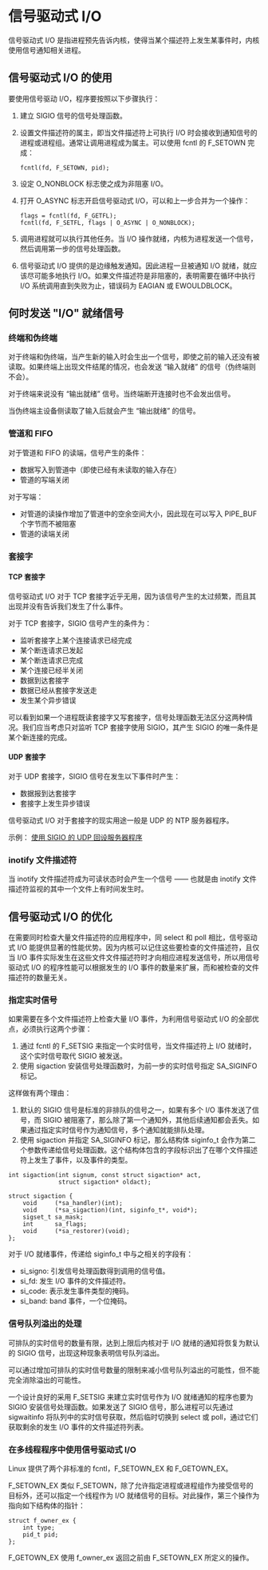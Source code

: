 # 信号驱动式 I/O

信号驱动式 I/O 是指进程预先告诉内核，使得当某个描述符上发生某事件时，内核使用信号通知相关进程。

## 信号驱动式 I/O 的使用

要使用信号驱动 I/O，程序要按照以下步骤执行：
1. 建立 SIGIO 信号的信号处理函数。
2. 设置文件描述符的属主，即当文件描述符上可执行 I/O 时会接收到通知信号的进程或进程组。通常让调用进程成为属主。可以使用 fcntl 的 F_SETOWN 完成：

    ```
    fcntl(fd, F_SETOWN, pid);
    ```
3. 设定 O_NONBLOCK 标志使之成为非阻塞 I/O。
4. 打开 O_ASYNC 标志开启信号驱动式 I/O，可以和上一步合并为一个操作：

    ```
    flags = fcntl(fd, F_GETFL);
    fcntl(fd, F_SETFL, flags | O_ASYNC | O_NONBLOCK);
    ``` 
5. 调用进程就可以执行其他任务。当 I/O 操作就绪，内核为进程发送一个信号，然后调用第一步的信号处理函数。
6. 信号驱动式 I/O 提供的是边缘触发通知。因此进程一旦被通知 I/O 就绪，就应该尽可能多地执行 I/O。如果文件描述符是非阻塞的，表明需要在循环中执行 I/O 系统调用直到失败为止，错误码为 EAGIAN 或 EWOULDBLOCK。

## 何时发送 "I/O" 就绪信号

### 终端和伪终端

对于终端和伪终端，当产生新的输入时会生出一个信号，即使之前的输入还没有被读取。如果终端上出现文件结尾的情况，也会发送 “输入就绪” 的信号（伪终端则不会）。

对于终端来说没有 “输出就绪” 信号。当终端断开连接时也不会发出信号。

当伪终端主设备侧读取了输入后就会产生 “输出就绪” 的信号。

### 管道和 FIFO

对于管道和 FIFO 的读端，信号产生的条件：
- 数据写入到管道中（即使已经有未读取的输入存在）
- 管道的写端关闭

对于写端：
- 对管道的读操作增加了管道中的空余空间大小，因此现在可以写入 PIPE_BUF 个字节而不被阻塞
- 管道的读端关闭

### 套接字

#### TCP 套接字

信号驱动式 I/O 对于 TCP 套接字近乎无用，因为该信号产生的太过频繁，而且其出现并没有告诉我们发生了什么事件。

对于 TCP 套接字，SIGIO 信号产生的条件为：
- 监听套接字上某个连接请求已经完成
- 某个断连请求已发起
- 某个断连请求已完成
- 某个连接已经半关闭
- 数据到达套接字
- 数据已经从套接字发送走
- 发生某个异步错误

可以看到如果一个进程既读套接字又写套接字，信号处理函数无法区分这两种情况。我们应当考虑只对监听 TCP 套接字使用 SIGIO，其产生 SIGIO 的唯一条件是某个新连接的完成。

#### UDP 套接字

对于 UDP 套接字，SIGIO 信号在发生以下事件时产生：
- 数据报到达套接字
- 套接字上发生异步错误

信号驱动式 I/O 对于套接字的现实用途一般是 UDP 的 NTP 服务器程序。

示例： [使用 SIGIO 的 UDP 回设服务器程序](https://github.com/Rjerk/snippets/blob/master/unp/sigio/udpechoserv_sigio.cpp)

### inotify 文件描述符

当 inotify 文件描述符成为可读状态时会产生一个信号 —— 也就是由 inotify 文件描述符监视的其中一个文件上有时间发生时。

## 信号驱动式 I/O 的优化

在需要同时检查大量文件描述符的应用程序中，同 select 和 poll 相比，信号驱动式 I/O 能提供显著的性能优势。因为内核可以记住这些要检查的文件描述符，且仅当 I/O 事件实际发生在这些文件文件描述符时才向相应进程发送信号，所以用信号驱动式 I/O 的程序性能可以根据发生的 I/O 事件的数量来扩展，而和被检查的文件描述符的数量无关。

### 指定实时信号

如果需要在多个文件描述符上检查大量 I/O 事件，为利用信号驱动式 I/O 的全部优点，必须执行这两个步骤：
1. 通过 fcntl 的 F_SETSIG 来指定一个实时信号，当文件描述符上 I/O 就绪时，这个实时信号取代 SIGIO 被发送。
2. 使用 sigaction 安装信号处理函数时，为前一步的实时信号指定 SA_SIGINFO 标记。

这样做有两个理由：
1. 默认的 SIGIO 信号是标准的非排队的信号之一，如果有多个 I/O 事件发送了信号，而 SIGIO 被阻塞了，那么除了第一个通知外，其他后续通知都会丢失。如果通过指定实时信号作为通知信号，多个通知就能排队处理。
2. 使用 sigaction 并指定 SA_SIGINFO 标记，那么结构体 siginfo_t 会作为第二个参数传递给信号处理函数。这个结构体包含的字段标识出了在哪个文件描述符上发生了事件，以及事件的类型。

```
int sigaction(int signum, const struct sigaction* act,
              struct sigaction* oldact);

struct sigaction {
    void     (*sa_handler)(int);
    void     (*sa_sigaction)(int, siginfo_t*, void*);
    sigset_t sa_mask;
    int      sa_flags;
    void     (*sa_restorer)(void);
};
```

对于 I/O 就绪事件，传递给 siginfo_t 中与之相关的字段有：
- si_signo: 引发信号处理函数得到调用的信号值。
- si_fd: 发生 I/O 事件的文件描述符。
- si_code: 表示发生事件类型的掩码。
- si_band: band 事件，一个位掩码。

### 信号队列溢出的处理

可排队的实时信号的数量有限，达到上限后内核对于 I/O 就绪的通知将恢复为默认的 SIGIO 信号，出现这种现象表明信号队列溢出。

可以通过增加可排队的实时信号数量的限制来减小信号队列溢出的可能性，但不能完全消除溢出的可能性。

一个设计良好的采用 F_SETSIG 来建立实时信号作为 I/O 就绪通知的程序也要为 SIGIO 安装信号处理函数。如果发送了 SIGIO 信号，那么进程可以先通过 sigwaitinfo 将队列中的实时信号获取，然后临时切换到 select 或 poll，通过它们获取剩余的发生 I/O 事件的文件描述符列表。

### 在多线程程序中使用信号驱动式 I/O

Linux 提供了两个非标准的 fcntl，F_SETOWN_EX 和 F_GETOWN_EX。

F_SETOWN_EX 类似 F_SETOWN，除了允许指定进程或进程组作为接受信号的目标外，还可以指定一个线程作为 I/O 就绪信号的目标。对此操作，第三个操作为指向如下结构体的指针：

```
struct f_owner_ex {
    int type;
    pid_t pid;
};
```

F_GETOWN_EX 使用 f_owner_ex 返回之前由 F_SETOWN_EX 所定义的操作。
